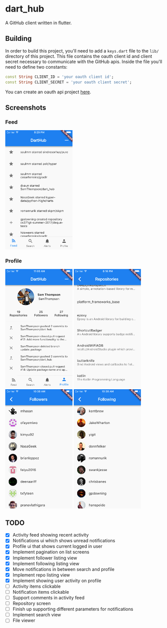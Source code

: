 # dart_hub

A GitHub client written in flutter.

## Building

In order to build this project, you'll need to add a `keys.dart` file to the `lib/` directory of this project.
This file contains the oauth client id and client secret necessary to communicate with the GitHub apis.
Inside the file you'll need to define two constants:
```dart
const String CLIENT_ID = 'your oauth client id';
const String CLIENT_SECRET = 'your oauth client secret';
```
You can create an oauth api project [here](https://github.com/settings/applications/new).


## Screenshots

### Feed
![Activity feed](screenshots/feedview.png) 

### Profile
![Profile](screenshots/profile.png) ![Repositories](screenshots/repos.png) ![Followers](screenshots/followers.png) ![Following](screenshots/following.png)


## TODO

- [x] Activity feed showing recent activity
- [x] Notifications ui which shows unread notifications
- [x] Profile ui that shows current logged in user
- [x] Implement pagination on list screens
- [x] Implement follower listing view
- [x] Implement following listing view
- [x] Move notifications in between search and profile
- [x] Implement repo listing view
- [x] Implement showing user activity on profile
- [ ] Activity items clickable
- [ ] Notification items clickable
- [ ] Support comments in activity feed
- [ ] Repository screen
- [ ] Finish up supporting different parameters for notifications
- [ ] Implement search view
- [ ] File viewer
